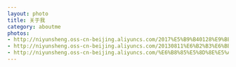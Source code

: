 ```yaml
---
layout: photo
title: 关于我
category: aboutme
photos:
- http://niyunsheng.oss-cn-beijing.aliyuncs.com/2017%E5%B9%B40128%E9%BE%99%E9%97%A8%E7%9F%B3%E7%AA%9F.jpeg?Expires=1549028467&OSSAccessKeyId=TMP.AQH0FNbWwnFPEaBoioOZu78JyvEyUD_vjmoBnylHn92tP6ybMUuJBD3VLuDzAAAwLAIUL7BVDKVKwU-b8oNkCJoQ067DmWECFC_hvpzyYCXZL-MWiEw-iXTqTURA&Signature=OsKqW0kat5j1ijh5UePxWVq9OqU%3D
- http://niyunsheng.oss-cn-beijing.aliyuncs.com/20130811%E6%B2%B3%E6%BB%A9%20%286%29.jpeg
- http://niyunsheng.oss-cn-beijing.aliyuncs.com/%E6%B8%85%E5%8D%8E%E5%A4%A7%E5%AD%A6%20%283%29.jpeg?Expires=1549028519&OSSAccessKeyId=TMP.AQH0FNbWwnFPEaBoioOZu78JyvEyUD_vjmoBnylHn92tP6ybMUuJBD3VLuDzAAAwLAIUL7BVDKVKwU-b8oNkCJoQ067DmWECFC_hvpzyYCXZL-MWiEw-iXTqTURA&Signature=LfHbtNyBTd7Xj1lS0inB5nTfmUY%3D
---
```

